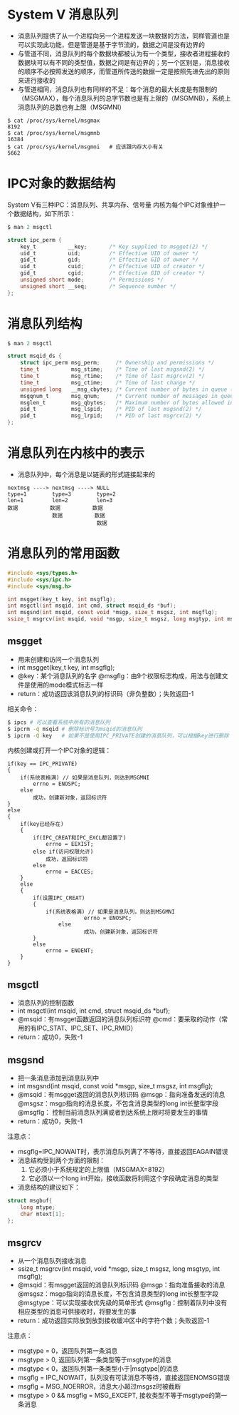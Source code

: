 # System V 消息队列
- 消息队列提供了从一个进程向另一个进程发送一块数据的方法，同样管道也是可以实现此功能，但是管道是基于字节流的，数据之间是没有边界的
- 与管道不同，消息队列的每个数据块都被认为有一个类型，接收者进程接收的数据块可以有不同的类型值，数据之间是有边界的；另一个区别是，消息接收的顺序不必按照发送的顺序，而管道所传送的数据一定是按照先进先出的原则来进行接收的
- 与管道相同，消息队列也有同样的不足：每个消息的最大长度是有限制的（MSGMAX），每个消息队列的总字节数也是有上限的（MSGMNB），系统上消息队列的总数也有上限（MSGMNI）

```
$ cat /proc/sys/kernel/msgmax 
8192
$ cat /proc/sys/kernel/msgmnb
16384
$ cat /proc/sys/kernel/msgmni	# 应该跟内存大小有关
5662
```

# IPC对象的数据结构
System V有三种IPC：消息队列、共享内存、信号量
内核为每个IPC对象维护一个数据结构，如下所示：
```c
$ man 2 msgctl

struct ipc_perm {
	key_t          __key;       /* Key supplied to msgget(2) */
	uid_t          uid;         /* Effective UID of owner */
	gid_t          gid;         /* Effective GID of owner */
	uid_t          cuid;        /* Effective UID of creator */
	gid_t          cgid;        /* Effective GID of creator */	
	unsigned short mode;        /* Permissions */
	unsigned short __seq;       /* Sequence number */
};
```

# 消息队列结构
```c
$ man 2 msgctl

struct msqid_ds {
	struct ipc_perm msg_perm;     /* Ownership and permissions */
	time_t          msg_stime;    /* Time of last msgsnd(2) */
	time_t          msg_rtime;    /* Time of last msgrcv(2) */
	time_t          msg_ctime;    /* Time of last change */
	unsigned long   __msg_cbytes; /* Current number of bytes in queue (nonstandard) */ 消息队列当前字节数
	msgqnum_t       msg_qnum;     /* Current number of messages in queue */  消息队列当前消息数
	msglen_t        msg_qbytes;   /* Maximum number of bytes allowed in queue */ 等于MSGMNB
	pid_t           msg_lspid;    /* PID of last msgsnd(2) */
	pid_t           msg_lrpid;    /* PID of last msgrcv(2) */
};
```

# 消息队列在内核中的表示
- 消息队列中，每个消息是以链表的形式链接起来的
```
nextmsg ----> nextmsg ----> NULL
type=1        type=3        type=2
len=1         len=2         len=3
数据          数据          数据
              数据          数据
                            数据
```

# 消息队列的常用函数
```c
#include <sys/types.h>
#include <sys/ipc.h>
#include <sys/msg.h>

int msgget(key_t key, int msgflg);
int msgctl(int msqid, int cmd, struct msqid_ds *buf);
int msgsnd(int msqid, const void *msgp, size_t msgsz, int msgflg);
ssize_t msgrcv(int msqid, void *msgp, size_t msgsz, long msgtyp, int msgflg);
```

## msgget
- 用来创建和访问一个消息队列
- int msgget(key_t key, int msgflg);
- @key：某个消息队列的名字
  @msgflg：由9个权限标志构成，用法与创建文件是使用的mode模式标志一样
- return：成功返回该消息队列的标识码（非负整数）；失败返回-1

相关命令：
```sh
$ ipcs # 可以查看系统中所有的消息队列
$ ipcrm -q msqid # 删除标识号为msqid的消息队列
$ ipcrm -Q key   # 如果不是使用IPC_PRIVATE创建的消息队列，可以根据key进行删除
```

内核创建或打开一个IPC对象的逻辑：
```
if(key == IPC_PRIVATE)
{
	if(系统表格满) // 如果是消息队列，则达到MSGMNI
		errno = ENOSPC;
	else
		成功，创建新对象，返回标识符
}
else 
{
	if(key已经存在)
	{
		if(IPC_CREAT和IPC_EXCL都设置了)
			errno = EEXIST;
		else if(访问权限允许)
			成功，返回标识符
		else
			errno = EACCES;
	}
	else
	{
		if(设置IPC_CREAT)
		{
			if(系统表格满) // 如果是消息队列，则达到MSGMNI
                		errno = ENOSPC;
        		else
                		成功，创建新对象，返回标识符
		}
		else 
			errno = ENOENT;
	}	
}

```


## msgctl
- 消息队列的控制函数
- int msgctl(int msqid, int cmd, struct msqid_ds *buf);
- @msqid：有msgget函数返回的消息队列标识符
  @cmd：要采取的动作（常用的有IPC_STAT、IPC_SET、IPC_RMID）
- return：成功0，失败-1

## msgsnd
- 把一条消息添加到消息队列中
- int msgsnd(int msqid, const void *msgp, size_t msgsz, int msgflg);
- @msqid：有msgget返回的消息队列标识码
  @msgp：指向准备发送的消息
  @msgsz：msgp指向的消息长度，不包含消息类型的long int长整型字段
  @msgflg： 控制当前消息队列满或者到达系统上限时将要发生的事情
- return：成功0，失败-1

注意点：
- msgflg=IPC_NOWAIT时，表示消息队列满了不等待，直接返回EAGAIN错误
- 消息结构受到两个方面的限制：
  1. 它必须小于系统规定的上限值（MSGMAX=8192）
  2. 它必须以一个long int开始，接收函数将利用这个字段确定消息的类型
- 消息结构的建议如下：
```c
struct msgbuf{
	long mtype;
	char mtext[1];
};
```

## msgrcv
- 从一个消息队列接收消息
- ssize_t msgrcv(int msqid, void *msgp, size_t msgsz, long msgtyp, int msgflg);
- @msqid：有msgget返回的消息队列标识码
  @msgp：指向准备接收的消息
  @msgsz：msgp指向的消息长度，不包含消息类型的long int长整型字段
  @msgtype：可以实现接收优先级的简单形式
  @msgflg：控制着队列中没有相应类型的消息可供接收时，将要发生的事
- return：成功返回实际放到放到接收缓冲区中的字符个数；失败返回-1 

注意点：
- msgtype = 0，返回队列第一条消息
- msgtype > 0, 返回队列第一条类型等于msgtype的消息
- msgtype < 0，返回队列第一条类型小于|msgtype|的消息
- msgflg = IPC_NOWAIT，队列没有可读消息不等待，直接返回ENOMSG错误
- msgflg = MSG_NOERROR，消息大小超过msgsz时被截断
- msgtype > 0 && msgflg = MSG_EXCEPT, 接收类型不等于msgtype的第一条消息


